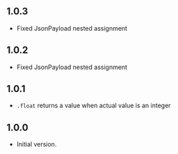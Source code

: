 ## 1.0.3

- Fixed JsonPayload nested assignment

## 1.0.2

- Fixed JsonPayload nested assignment

## 1.0.1

- `.float` returns a value when actual value is an integer

## 1.0.0

- Initial version.
